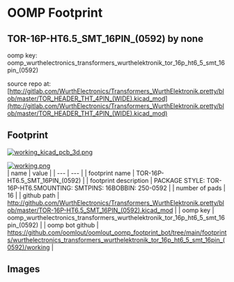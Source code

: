# OOMP Footprint  
## TOR-16P-HT6.5_SMT_16PIN_(0592)  by none  
  
oomp key: oomp_wurthelectronics_transformers_wurthelektronik_tor_16p_ht6_5_smt_16pin_(0592)  
  
source repo at: [http://gitlab.com/WurthElectronics/Transformers_WurthElektronik.pretty/blob/master/TOR_HEADER_THT_4PIN_(WIDE).kicad_mod](http://gitlab.com/WurthElectronics/Transformers_WurthElektronik.pretty/blob/master/TOR_HEADER_THT_4PIN_(WIDE).kicad_mod)  
## Footprint  
  
[![working_kicad_pcb_3d.png](working_kicad_pcb_3d_600.png)](working_kicad_pcb_3d.png)  
  
[![working.png](working_600.png)](working.png)  
| name | value | 
| --- | --- | 
| footprint name | TOR-16P-HT6.5_SMT_16PIN_(0592) | 
| footprint description | PACKAGE STYLE: TOR-16P-HT6.5MOUNTING: SMTPINS: 16BOBBIN: 250-0592 | 
| number of pads | 16 | 
| github path | http://github.com/WurthElectronics/Transformers_WurthElektronik.pretty/blob/master/TOR-16P-HT6.5_SMT_16PIN_(0592).kicad_mod | 
| oomp key | oomp_wurthelectronics_transformers_wurthelektronik_tor_16p_ht6_5_smt_16pin_(0592) | 
| oomp bot github | https://github.com/oomlout/oomlout_oomp_footprint_bot/tree/main/footprints/wurthelectronics_transformers_wurthelektronik_tor_16p_ht6_5_smt_16pin_(0592)/working | 
## Images  
